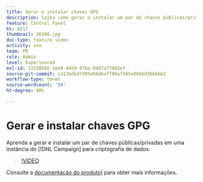 ```yaml
---
title: Gerar e instalar chaves GPG
description: Saiba como gerar e instalar um par de chaves públicas/privadas em uma instância do Campaign para cirptografia de dados.
feature: Control Panel
kt: 8517
thumbnail: 36386.jpg
doc-type: feature video
activity: use
team: PM
role: Admin
level: Experienced
exl-id: 22338566-1ee9-4459-976e-0d67a779d2ef
source-git-commit: ca13bdbd7d95e6646aff88af595e866bd3666bb2
workflow-type: tm+mt
source-wordcount: '59'
ht-degree: 88%

---
```


# Gerar e instalar chaves GPG

Aprenda a gerar e instalar um par de chaves públicas/privadas em uma instância do [!DNL Campaign] para criptografia de dados.

>[!VIDEO](https://video.tv.adobe.com/v/36386?quality=12)

Consulte a [documentação do produto)](https://experienceleague.adobe.com/docs/control-panel/using/instances-settings/gpg-keys-management.html?lang=pt-BR) para obter mais informações.
